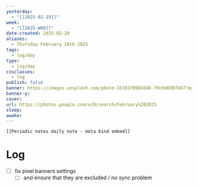 ```yaml
---
yesterday:
  - "[[2025-02-19]]"
week:
  - "[[2025-W08]]"
date-created: 2025-02-20
aliases:
  - Thursday February 20th 2025
tags:
  - log/day
type:
  - log/day
cssclasses:
  - log
publish: false
banner: https://images.unsplash.com/photo-1538370965046-79c0d6907d47?q=80&w=2669&auto=format&fit=crop&ixlib=rb-4.0.3&ixid=M3wxMjA3fDB8MHxwaG90by1wYWdlfHx8fGVufDB8fHx8fA%3D%3D
banner-y: 
cover: 
url: https://photos.google.com/u/0/search/February%202025
sleep: 
awake:
---
```


```meta-bind-embed
[[Periodic notes daily note - meta bind embed]]
```

# Log
- [ ] fix pixel banners settings
    - [ ] and ensure that they are excluded / no sync problem
